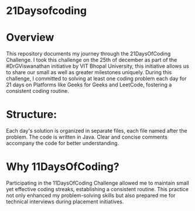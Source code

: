 # 21Daysofcoding
# Overview
This repository documents my journey through the 21DaysOfCoding Challenge. I took this challenge on the 25th of december as part of the #DrGViswanathan initiative by VIT Bhopal University, this initiative allows us to share our small as well as greater milestones uniquely.
During this challenge, I committed to solving at least one coding problem each day for 21 days on Platforms like Geeks for Geeks and LeetCode, fostering a consistent coding routine.

# Structure:
Each day's solution is organized in separate files, each file named after the problem.
The code is written in Java.
Clear and concise comments accompany the code for better understanding.
# Why 11DaysOfCoding?
Participating in the 11DaysOfCoding Challenge allowed me to maintain small yet effective coding streaks, establishing a consistent routine. This practice not only enhanced my problem-solving skills but also prepared me for technical interviews during placement initiatives.
